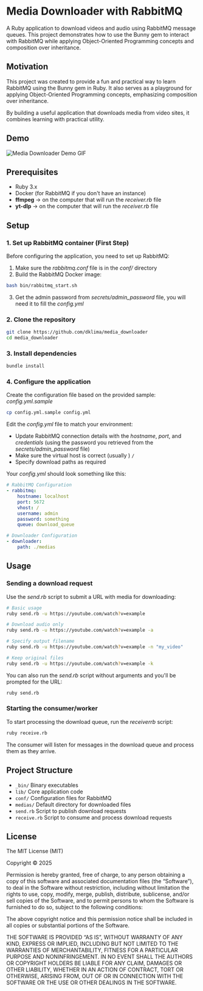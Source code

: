 # Media Downloader with RabbitMQ
A Ruby application to download videos and audio using RabbitMQ message queues. This project demonstrates how to use the Bunny gem to interact with RabbitMQ while applying Object-Oriented Programming concepts and composition over inheritance.

## Motivation
This project was created to provide a fun and practical way to learn RabbitMQ using the Bunny gem in Ruby. It also serves as a playground for applying Object-Oriented Programming concepts, emphasizing composition over inheritance.

By building a useful application that downloads media from video sites, it combines learning with practical utility.

## Demo
![Media Downloader Demo GIF](.img/media_downloader_demo.gif "Optional title")

## Prerequisites
- Ruby 3.x
- Docker (for RabbitMQ if you don't have an instance)
- **ffmpeg** -> on the computer that will run the _receiver.rb_ file
- **yt-dlp** -> on the computer that will run the _receiver.rb_ file

## Setup
### 1. Set up RabbitMQ container (First Step)
Before configuring the application, you need to set up RabbitMQ:
1. Make sure the _rabbitmq.conf_ file is in the _conf/_ directory
2. Build the RabbitMQ Docker image:
``` bash
bash bin/rabbitmq_start.sh
```
3. Get the admin password from _secrets/admin_password_ file, you will need it to fill the _config.yml_

### 2. Clone the repository
``` bash
git clone https://github.com/dklima/media_downloader
cd media_downloader
```

### 3. Install dependencies
``` bash
bundle install
```

### 4. Configure the application
Create the configuration file based on the provided sample: _config.yml.sample_
``` bash
cp config.yml.sample config.yml
```
Edit the _config.yml_ file to match your environment:
- Update RabbitMQ connection details with the _hostname_, _port_, and _credentials_ (using the password you retrieved from the _secrets/admin_password_ file)
- Make sure the virtual host is correct (usually ) `/`
- Specify download paths as required

Your _config.yml_ should look something like this:
``` yaml
# RabbitMQ Configuration
- rabbitmq:
    hostname: localhost  
    port: 5672           
    vhost: /             
    username: admin      
    password: something
    queue: download_queue  

# Downloader Configuration
- downloader:
    path: ./medias
```

## Usage
### Sending a download request
Use the _send.rb_ script to submit a URL with media for downloading:
``` bash
# Basic usage
ruby send.rb -u https://youtube.com/watch?v=example

# Download audio only
ruby send.rb -u https://youtube.com/watch?v=example -a

# Specify output filename
ruby send.rb -u https://youtube.com/watch?v=example -n "my_video"

# Keep original files
ruby send.rb -u https://youtube.com/watch?v=example -k
```
You can also run the _send.rb_ script without arguments and you'll be prompted for the URL:
``` bash
ruby send.rb
```

### Starting the consumer/worker
To start processing the download queue, run the _receiverrb_ script:
``` bash
ruby receive.rb
```
The consumer will listen for messages in the download queue and process them as they arrive.

## Project Structure
- `_bin/` Binary executables
- `lib/` Core application code
- `conf/` Configuration files for RabbitMQ
- `medias/` Default directory for downloaded files
- `send.rb` Script to publish download requests
- `receive.rb` Script to consume and process download requests

## License
The MIT License (MIT)

Copyright © 2025

Permission is hereby granted, free of charge, to any person obtaining a copy of this software and associated documentation files (the “Software”), to deal in the Software without restriction, including without limitation the rights to use, copy, modify, merge, publish, distribute, sublicense, and/or sell copies of the Software, and to permit persons to whom the Software is furnished to do so, subject to the following conditions:

The above copyright notice and this permission notice shall be included in all copies or substantial portions of the Software.

THE SOFTWARE IS PROVIDED “AS IS”, WITHOUT WARRANTY OF ANY KIND, EXPRESS OR IMPLIED, INCLUDING BUT NOT LIMITED TO THE WARRANTIES OF MERCHANTABILITY, FITNESS FOR A PARTICULAR PURPOSE AND NONINFRINGEMENT. IN NO EVENT SHALL THE AUTHORS OR COPYRIGHT HOLDERS BE LIABLE FOR ANY CLAIM, DAMAGES OR OTHER LIABILITY, WHETHER IN AN ACTION OF CONTRACT, TORT OR OTHERWISE, ARISING FROM, OUT OF OR IN CONNECTION WITH THE SOFTWARE OR THE USE OR OTHER DEALINGS IN THE SOFTWARE.

